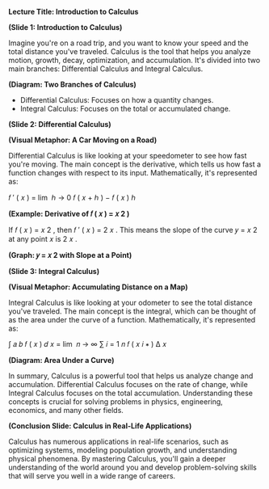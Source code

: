 **Lecture Title: Introduction to Calculus**

**(Slide 1: Introduction to Calculus)**

Imagine you're on a road trip, and you want to know your speed and the total distance you've traveled. Calculus is the tool that helps you analyze motion, growth, decay, optimization, and accumulation. It's divided into two main branches: Differential Calculus and Integral Calculus.

**(Diagram: Two Branches of Calculus)**

* Differential Calculus: Focuses on how a quantity changes.
* Integral Calculus: Focuses on the total or accumulated change.

**(Slide 2: Differential Calculus)**

**(Visual Metaphor: A Car Moving on a Road)**

Differential Calculus is like looking at your speedometer to see how fast you're moving. The main concept is the derivative, which tells us how fast a function changes with respect to its input. Mathematically, it's represented as:

𝑓 ′ ( 𝑥 ) = lim ⁡ ℎ → 0 𝑓 ( 𝑥 + ℎ ) − 𝑓 ( 𝑥 ) ℎ

**(Example: Derivative of 𝑓 ( 𝑥 ) = 𝑥 2 )**

If 𝑓 ( 𝑥 ) = 𝑥 2 , then 𝑓 ′ ( 𝑥 ) = 2 𝑥 . This means the slope of the curve 𝑦 = 𝑥 2 at any point 𝑥 is 2 𝑥 .

**(Graph: 𝑦 = 𝑥 2 with Slope at a Point)**

**(Slide 3: Integral Calculus)**

**(Visual Metaphor: Accumulating Distance on a Map)**

Integral Calculus is like looking at your odometer to see the total distance you've traveled. The main concept is the integral, which can be thought of as the area under the curve of a function. Mathematically, it's represented as:

∫ 𝑎 𝑏 𝑓 ( 𝑥 ) 𝑑 𝑥 = lim ⁡ 𝑛 → ∞ ∑ 𝑖 = 1 𝑛 𝑓 ( 𝑥 𝑖 ∗ ) Δ 𝑥

**(Diagram: Area Under a Curve)**

In summary, Calculus is a powerful tool that helps us analyze change and accumulation. Differential Calculus focuses on the rate of change, while Integral Calculus focuses on the total accumulation. Understanding these concepts is crucial for solving problems in physics, engineering, economics, and many other fields.

**(Conclusion Slide: Calculus in Real-Life Applications)**

Calculus has numerous applications in real-life scenarios, such as optimizing systems, modeling population growth, and understanding physical phenomena. By mastering Calculus, you'll gain a deeper understanding of the world around you and develop problem-solving skills that will serve you well in a wide range of careers.